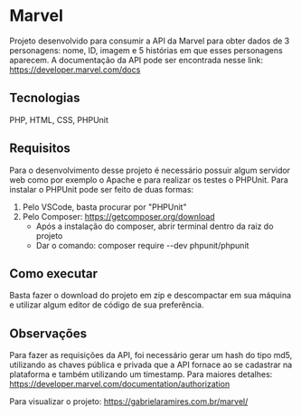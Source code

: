 # Marvel 
Projeto desenvolvido para consumir a API da Marvel para obter dados de 3 personagens: nome, ID, imagem e 5 histórias em que esses personagens aparecem.
A documentação da API pode ser encontrada nesse link: https://developer.marvel.com/docs

## Tecnologias
PHP, HTML, CSS, PHPUnit

## Requisitos
Para o desenvolvimento desse projeto é necessário possuir algum servidor web como por exemplo o Apache e para realizar os testes o PHPUnit. 
Para instalar o PHPUnit pode ser feito de duas formas:
1) Pelo VSCode, basta procurar por "PHPUnit"
2) Pelo Composer: https://getcomposer.org/download
    - Após a instalação do composer, abrir terminal dentro da raiz do projeto
    - Dar o comando: composer require --dev phpunit/phpunit

## Como executar
Basta fazer o download do projeto em zip e descompactar em sua máquina e utilizar algum editor de código de sua preferência.

## Observações
Para fazer as requisições da API, foi necessário gerar um hash do tipo md5, utilizando as chaves pública e privada que a API fornace ao se cadastrar na plataforma e também utilizando um timestamp.
Para maiores detalhes: https://developer.marvel.com/documentation/authorization


Para visualizar o projeto: https://gabrielaramires.com.br/marvel/



